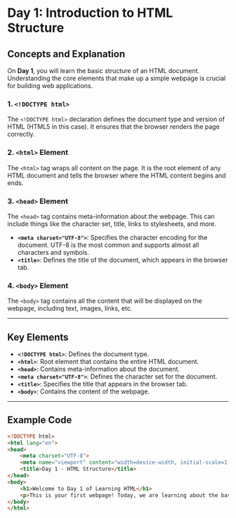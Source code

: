 
# Day 1: Introduction to HTML Structure

## Concepts and Explanation
On **Day 1**, you will learn the basic structure of an HTML document. Understanding the core elements that make up a simple webpage is crucial for building web applications.

### 1. `<!DOCTYPE html>`
The `<!DOCTYPE html>` declaration defines the document type and version of HTML (HTML5 in this case). It ensures that the browser renders the page correctly.

### 2. `<html>` Element
The `<html>` tag wraps all content on the page. It is the root element of any HTML document and tells the browser where the HTML content begins and ends.

### 3. `<head>` Element
The `<head>` tag contains meta-information about the webpage. This can include things like the character set, title, links to stylesheets, and more.

- **`<meta charset="UTF-8">`**: Specifies the character encoding for the document. UTF-8 is the most common and supports almost all characters and symbols.
- **`<title>`**: Defines the title of the document, which appears in the browser tab.

### 4. `<body>` Element
The `<body>` tag contains all the content that will be displayed on the webpage, including text, images, links, etc.

---

## Key Elements

- **`<!DOCTYPE html>`**: Defines the document type.
- **`<html>`**: Root element that contains the entire HTML document.
- **`<head>`**: Contains meta-information about the document.
- **`<meta charset="UTF-8">`**: Defines the character set for the document.
- **`<title>`**: Specifies the title that appears in the browser tab.
- **`<body>`**: Contains the content of the webpage.

---

## Example Code

```html
<!DOCTYPE html>
<html lang="en">
<head>
    <meta charset="UTF-8">
    <meta name="viewport" content="width=device-width, initial-scale=1.0">
    <title>Day 1 - HTML Structure</title>
</head>
<body>
    <h1>Welcome to Day 1 of Learning HTML</h1>
    <p>This is your first webpage! Today, we are learning about the basic structure of an HTML document.</p>
</body>
</html>

